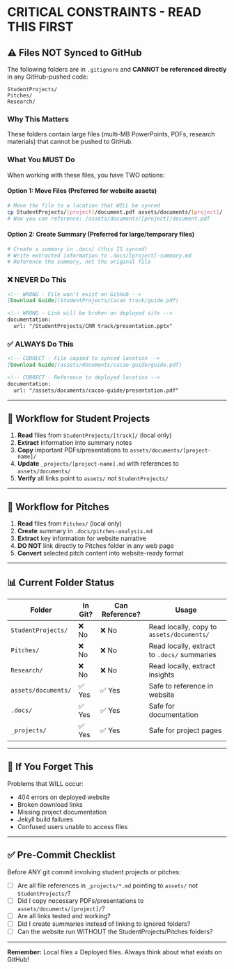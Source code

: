 # CRITICAL CONSTRAINTS - READ THIS FIRST

## ⚠️ Files NOT Synced to GitHub

The following folders are in `.gitignore` and **CANNOT be referenced directly** in any GitHub-pushed code:

```
StudentProjects/
Pitches/
Research/
```

### Why This Matters

These folders contain large files (multi-MB PowerPoints, PDFs, research materials) that cannot be pushed to GitHub.

### What You MUST Do

When working with these files, you have TWO options:

#### Option 1: Move Files (Preferred for website assets)
```bash
# Move the file to a location that WILL be synced
cp StudentProjects/[project]/document.pdf assets/documents/[project]/
# Now you can reference: /assets/documents/[project]/document.pdf
```

#### Option 2: Create Summary (Preferred for large/temporary files)
```bash
# Create a summary in .docs/ (this IS synced)
# Write extracted information to .docs/[project]-summary.md
# Reference the summary, not the original file
```

### ❌ NEVER Do This

```markdown
<!-- WRONG - File won't exist on GitHub -->
[Download Guide](StudentProjects/Cacao track/guide.pdf)

<!-- WRONG - Link will be broken on deployed site -->
documentation:
  url: "/StudentProjects/CRM track/presentation.pptx"
```

### ✅ ALWAYS Do This

```markdown
<!-- CORRECT - File copied to synced location -->
[Download Guide](assets/documents/cacao-guide/guide.pdf)

<!-- CORRECT - Reference to deployed location -->
documentation:
  url: "/assets/documents/cacao-guide/presentation.pdf"
```

---

## 🔄 Workflow for Student Projects

1. **Read** files from `StudentProjects/[track]/` (local only)
2. **Extract** information into summary notes
3. **Copy** important PDFs/presentations to `assets/documents/[project-name]/`
4. **Update** `_projects/[project-name].md` with references to `assets/documents/`
5. **Verify** all links point to `assets/` not `StudentProjects/`

---

## 🔄 Workflow for Pitches

1. **Read** files from `Pitches/` (local only)
2. **Create** summary in `.docs/pitches-analysis.md`
3. **Extract** key information for website narrative
4. **DO NOT** link directly to Pitches folder in any web page
5. **Convert** selected pitch content into website-ready format

---

## 📊 Current Folder Status

| Folder | In Git? | Can Reference? | Usage |
|--------|---------|----------------|-------|
| `StudentProjects/` | ❌ No | ❌ No | Read locally, copy to `assets/documents/` |
| `Pitches/` | ❌ No | ❌ No | Read locally, extract to `.docs/` summaries |
| `Research/` | ❌ No | ❌ No | Read locally, extract insights |
| `assets/documents/` | ✅ Yes | ✅ Yes | Safe to reference in website |
| `.docs/` | ✅ Yes | ✅ Yes | Safe for documentation |
| `_projects/` | ✅ Yes | ✅ Yes | Safe for project pages |

---

## 🚨 If You Forget This

Problems that WILL occur:
- 404 errors on deployed website
- Broken download links
- Missing project documentation
- Jekyll build failures
- Confused users unable to access files

---

## ✅ Pre-Commit Checklist

Before ANY git commit involving student projects or pitches:

- [ ] Are all file references in `_projects/*.md` pointing to `assets/` not `StudentProjects/`?
- [ ] Did I copy necessary PDFs/presentations to `assets/documents/[project]/`?
- [ ] Are all links tested and working?
- [ ] Did I create summaries instead of linking to ignored folders?
- [ ] Can the website run WITHOUT the StudentProjects/Pitches folders?

---

**Remember:** Local files ≠ Deployed files. Always think about what exists on GitHub!

